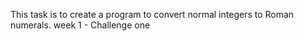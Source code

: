 This task is to create a program to convert normal integers to Roman numerals. 
week 1 - Challenge one
